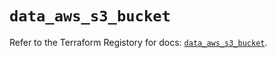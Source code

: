 # `data_aws_s3_bucket`

Refer to the Terraform Registory for docs: [`data_aws_s3_bucket`](https://registry.terraform.io/providers/hashicorp/aws/4.63.0/docs/data-sources/s3_bucket).
